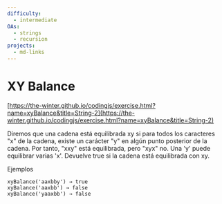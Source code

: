 ```yaml
---
difficulty:
  - intermediate
OAs:
  - strings
  - recursion
projects:
  - md-links
---
```


# XY Balance

[https://the-winter.github.io/codingjs/exercise.html?name=xyBalance&title=String-2](https://the-winter.github.io/codingjs/exercise.html?name=xyBalance&title=String-2)

Diremos que una cadena está equilibrada xy si para
todos los caracteres "x" de la cadena, existe un
carácter "y" en algún punto posterior de la cadena.
Por tanto, "xxy" está equilibrada, pero "xyx" no.
Una 'y' puede equilibrar varias 'x'.
Devuelve true si la cadena está equilibrada con xy.

Ejemplos

    xyBalance('aaxbby') → true
    xyBalance('aaxbb') → false
    xyBalance('yaaxbb') → false

